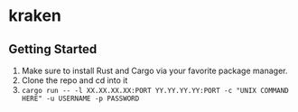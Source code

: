 # kraken

## Getting Started
1. Make sure to install Rust and Cargo via your favorite package manager.
2. Clone the repo and cd into it
3. `cargo run -- -l XX.XX.XX.XX:PORT YY.YY.YY.YY:PORT -c "UNIX COMMAND HERE" -u USERNAME -p PASSWORD`
